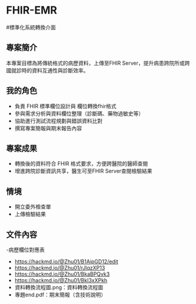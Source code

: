 # FHIR-EMR
#標準化系統轉換介面


## 專案簡介
本專案目標為將傳統格式的病歷資料，上傳至FHIR Server，提升病患跨院所或跨國就診時的資料互通性與診斷效率。

## 我的角色
- 負責 FHIR 標準欄位設計與 欄位轉換fhir格式
- 參與需求分析與資料欄位整理（診斷碼、藥物過敏史等）
- 協助進行測試流程規劃與錯誤資料比對
- 撰寫專案簡報與期末報告內容

## 專案成果
- 轉換後的資料符合 FHIR 格式要求，方便跨醫院的醫師查閱
- 增進跨院診斷資訊共享，醫生可至FHIR  Server查閱檢驗結果
## 情境
- 開立委外檢查單
- 上傳檢驗結果


## 文件內容
-病歷欄位對應表
- https://hackmd.io/@Zhu01/B1AipGD12/edit
- https://hackmd.io/@Zhu01/rJlqzXP13
- https://hackmd.io/@Zhu01/BkaBPQvk3
- https://hackmd.io/@Zhu01/BkI3xXPkh
- 資料轉換流程圖.png：資料轉換流程圖
- 專題end.pdf：期末簡報（含技術說明）
